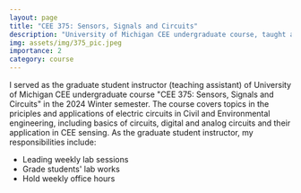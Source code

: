 ```yaml
---
layout: page
title: "CEE 375: Sensors, Signals and Circuits"
description: "University of Michigan CEE undergraduate course, taught as graduate student instructor in 2024."
img: assets/img/375_pic.jpeg
importance: 2
category: course
---
```


I served as the graduate student instructor (teaching assistant) of University of Michigan CEE undergraduate course "CEE 375: Sensors, Signals and Circuits" in the 2024 Winter semester. The course covers topics in the priciples and applications of electric circuits in Civil and Environmental engineering, including basics of circuits, digital and analog circuits and their application in CEE sensing. As the graduate student instructor, my responsibilities include:
- Leading weekly lab sessions
- Grade students' lab works
- Hold weekly office hours
